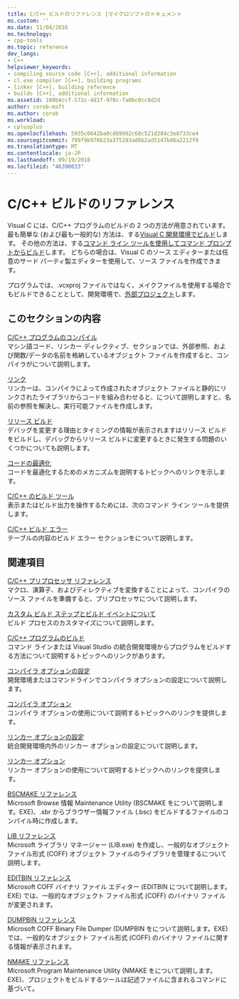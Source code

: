 ```yaml
---
title: C/C++ ビルドのリファレンス |マイクロソフトのドキュメント
ms.custom: ''
ms.date: 11/04/2016
ms.technology:
- cpp-tools
ms.topic: reference
dev_langs:
- C++
helpviewer_keywords:
- compiling source code [C++], additional information
- cl.exe compiler [C++], building programs
- linker [C++], building reference
- builds [C++], additional information
ms.assetid: 100b4ccf-572c-4d1f-970c-fa0bc0cc0d2d
author: corob-msft
ms.author: corob
ms.workload:
- cplusplus
ms.openlocfilehash: 5935c0642ba0cd69992c68c521d284c3e8733ce4
ms.sourcegitcommit: 799f9b976623a375203ad8b2ad5147bd6a2212f0
ms.translationtype: MT
ms.contentlocale: ja-JP
ms.lasthandoff: 09/19/2018
ms.locfileid: "46390033"
---
```

# <a name="cc-building-reference"></a>C/C++ ビルドのリファレンス

Visual C には、C/C++ プログラムのビルドの 2 つの方法が用意されています。 最も簡単な (および最も一般的な) 方法は、する[Visual C 開発環境でビルド](../../ide/building-cpp-projects-in-visual-studio.md)します。 その他の方法は、する[コマンド ライン ツールを使用してコマンド プロンプトからビルド](../../build/building-on-the-command-line.md)します。 どちらの場合は、Visual C のソース エディターまたは任意のサード パーティ製エディターを使用して、ソース ファイルを作成できます。

プログラムでは、.vcxproj ファイルではなく、メイクファイルを使用する場合でもビルドできることとして、開発環境で、[外部プロジェクト](../../ide/building-external-projects.md)します。

## <a name="in-this-section"></a>このセクションの内容

[C/C++ プログラムのコンパイル](../../build/reference/compiling-a-c-cpp-program.md)<br/>
マシン語コード、リンカー ディレクティブ、セクションでは、外部参照、および関数/データの名前を格納しているオブジェクト ファイルを作成すると、コンパイラがについて説明します。

[リンク](../../build/reference/linking.md)<br/>
リンカーは、コンパイラによって作成されたオブジェクト ファイルと静的にリンクされたライブラリからコードを組み合わせると、について説明しますと、名前の参照を解決し、実行可能ファイルを作成します。

[リリース ビルド](../../build/reference/release-builds.md)<br/>
デバッグを変更する理由とタイミングの情報が表示されますはリリース ビルドをビルドし、デバッグからリリース ビルドに変更するときに発生する問題のいくつかについても説明します。

[コードの最適化](../../build/reference/optimizing-your-code.md)<br/>
コードを最適化するためのメカニズムを説明するトピックへのリンクを示します。

[C/C++ のビルド ツール](../../build/reference/c-cpp-build-tools.md)<br/>
表示またはビルド出力を操作するためには、次のコマンド ライン ツールを提供します。

[C/C++ ビルド エラー](../../error-messages/compiler-errors-1/c-cpp-build-errors.md)<br/>
テーブルの内容のビルド エラー セクションをについて説明します。

## <a name="related-sections"></a>関連項目

[C/C++ プリプロセッサ リファレンス](../../preprocessor/c-cpp-preprocessor-reference.md)<br/>
マクロ、演算子、およびディレクティブを変換することによって、コンパイラのソース ファイルを準備すると、プリプロセッサについて説明します。

[カスタム ビルド ステップとビルド イベントについて](../../ide/understanding-custom-build-steps-and-build-events.md)<br/>
ビルド プロセスのカスタマイズについて説明します。

[C/C++ プログラムのビルド](../../build/building-c-cpp-programs.md)<br/>
コマンド ラインまたは Visual Studio の統合開発環境からプログラムをビルドする方法について説明するトピックへのリンクがあります。

[コンパイラ オプションの設定](../../build/reference/setting-compiler-options.md)<br/>
開発環境またはコマンドラインでコンパイラ オプションの設定について説明します。

[コンパイラ オプション](../../build/reference/compiler-options.md)<br/>
コンパイラ オプションの使用について説明するトピックへのリンクを提供します。

[リンカー オプションの設定](../../build/reference/setting-linker-options.md)<br/>
統合開発環境内外のリンカー オプションの設定について説明します。

[リンカー オプション](../../build/reference/linker-options.md)<br/>
リンカー オプションの使用について説明するトピックへのリンクを提供します。

[BSCMAKE リファレンス](../../build/reference/bscmake-reference.md)<br/>
Microsoft Browse 情報 Maintenance Utility (BSCMAKE をについて説明します。EXE)、.sbr からブラウザー情報ファイル (.bsc) をビルドするファイルのコンパイル時に作成します。

[LIB リファレンス](../../build/reference/lib-reference.md)<br/>
Microsoft ライブラリ マネージャー (LIB.exe) を作成し、一般的なオブジェクト ファイル形式 (COFF) オブジェクト ファイルのライブラリを管理するについて説明します。

[EDITBIN リファレンス](../../build/reference/editbin-reference.md)<br/>
Microsoft COFF バイナリ ファイル エディター (EDITBIN について説明します。EXE) では、一般的なオブジェクト ファイル形式 (COFF) のバイナリ ファイルが変更されます。

[DUMPBIN リファレンス](../../build/reference/dumpbin-reference.md)<br/>
Microsoft COFF Binary File Dumper (DUMPBIN をについて説明します。EXE) では、一般的なオブジェクト ファイル形式 (COFF) のバイナリ ファイルに関する情報が表示されます。

[NMAKE リファレンス](../../build/nmake-reference.md)<br/>
Microsoft Program Maintenance Utility (NMAKE をについて説明します。EXE)、プロジェクトをビルドするツールは記述ファイルに含まれるコマンドに基づいて。